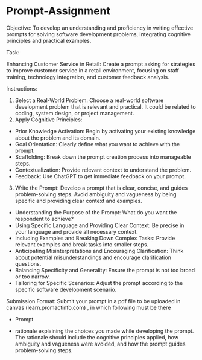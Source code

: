 # Prompt-Assignment

Objective:
To develop an understanding and proficiency in writing effective prompts for solving software development problems, integrating cognitive principles and practical examples.

Task:

Enhancing Customer Service in Retail: Create a prompt asking for strategies to improve customer service in a retail environment, focusing on staff training, technology integration, and customer feedback analysis.

Instructions:
1. Select a Real-World Problem: Choose a real-world software development problem that is relevant and practical. It could be related to coding, system design, or project management.
2. Apply Cognitive Principles:
- Prior Knowledge Activation: Begin by activating your existing knowledge about the problem and its domain.
- Goal Orientation: Clearly define what you want to achieve with the prompt.
- Scaffolding: Break down the prompt creation process into manageable steps.
- Contextualization: Provide relevant context to understand the problem.
- Feedback: Use ChatGPT to get immediate feedback on your prompt.
3. Write the Prompt: Develop a prompt that is clear, concise, and guides problem-solving steps. Avoid ambiguity and vagueness by being specific and providing clear context and examples.
- Understanding the Purpose of the Prompt: What do you want the respondent to achieve?
- Using Specific Language and Providing Clear Context: Be precise in your language and provide all necessary context.
- Including Examples and Breaking Down Complex Tasks: Provide relevant examples and break tasks into smaller steps.
- Anticipating Misinterpretations and Encouraging Clarification: Think about potential misunderstandings and encourage clarification questions.
- Balancing Specificity and Generality: Ensure the prompt is not too broad or too narrow.
- Tailoring for Specific Scenarios: Adjust the prompt according to the specific software development scenario.

Submission Format:
Submit your prompt in a pdf file to be uploaded in canvas (learn.promactinfo.com) , in which following must be there

- Prompt

- rationale explaining the choices you made while developing the prompt. The rationale should include the cognitive principles applied, how ambiguity and vagueness were avoided, and how the prompt guides problem-solving steps.
